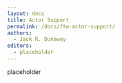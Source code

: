 ```yaml
---
layout: docs
title: Actor Support
permalink: /docs/ftw-actor-support/
authors:
  - Jack R. Dunaway
editors:
  - placeholder
---
```


placeholder
